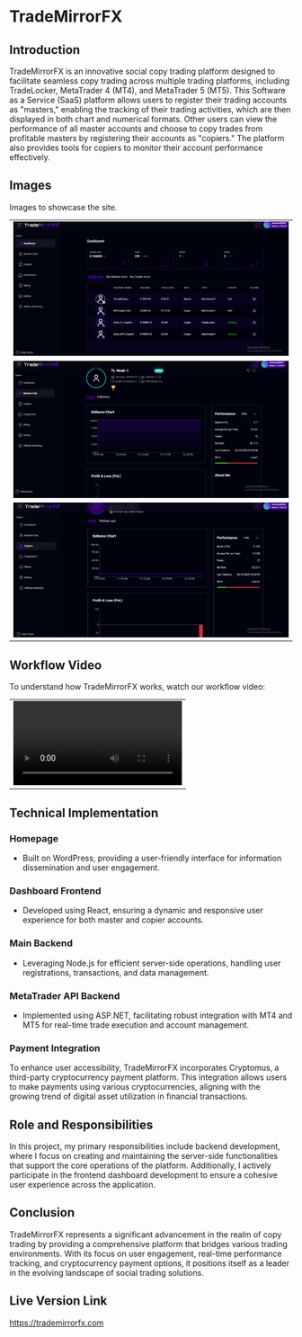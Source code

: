 # TradeMirrorFX
## Introduction
TradeMirrorFX is an innovative social copy trading platform designed to facilitate seamless copy trading across multiple trading platforms, including TradeLocker, MetaTrader 4 (MT4), and MetaTrader 5 (MT5). This Software as a Service (SaaS) platform allows users to register their trading accounts as "masters," enabling the tracking of their trading activities, which are then displayed in both chart and numerical formats. Other users can view the performance of all master accounts and choose to copy trades from profitable masters by registering their accounts as "copiers." The platform also provides tools for copiers to monitor their account performance effectively.

## Images
Images to showcase the site.

<table>
  <tr>
    <td align = "center">
      <img src="./assets/dashboard_home.PNG"/>
    </td>
  </tr>
  <tr>
    <td align = "center">
      <img src="./assets/masteraccount_chart.PNG"/>
    </td>
  </tr>

  <tr>
    <td align = "center">
      <img src="./assets/copier_chart.PNG"/>
    </td>
  </tr>

</table>

## Workflow Video
To understand how TradeMirrorFX works, watch our workflow video:

<table>
  <tr>
    <td align = "center">
      <video src="./assets/trademirrorfx-copytrading-mt5-mt4-tradelocker.mp4"/>
    </td>
  </tr>
</table>

## Technical Implementation
### Homepage
- Built on WordPress, providing a user-friendly interface for information dissemination and user engagement.

### Dashboard Frontend
- Developed using React, ensuring a dynamic and responsive user experience for both master and copier accounts.

### Main Backend
- Leveraging Node.js for efficient server-side operations, handling user registrations, transactions, and data management.

### MetaTrader API Backend
- Implemented using ASP.NET, facilitating robust integration with MT4 and MT5 for real-time trade execution and account management.

### Payment Integration
To enhance user accessibility, TradeMirrorFX incorporates Cryptomus, a third-party cryptocurrency payment platform. This integration allows users to make payments using various cryptocurrencies, aligning with the growing trend of digital asset utilization in financial transactions.

## Role and Responsibilities
In this project, my primary responsibilities include backend development, where I focus on creating and maintaining the server-side functionalities that support the core operations of the platform. Additionally, I actively participate in the frontend dashboard development to ensure a cohesive user experience across the application.

## Conclusion
TradeMirrorFX represents a significant advancement in the realm of copy trading by providing a comprehensive platform that bridges various trading environments. With its focus on user engagement, real-time performance tracking, and cryptocurrency payment options, it positions itself as a leader in the evolving landscape of social trading solutions.

## Live Version Link
https://trademirrorfx.com

